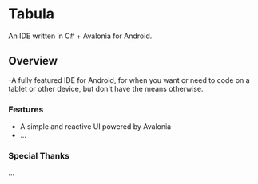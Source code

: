 # Tabula
An IDE written in C# + Avalonia for Android.

## Overview
-A fully featured IDE for Android, for when you want or need to code on a tablet or other device, but don't have the means otherwise.

### Features
- A simple and reactive UI powered by Avalonia
- ...

### Special Thanks
...
